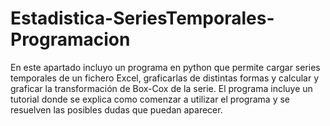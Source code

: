 # Estadistica-SeriesTemporales-Programacion
En este apartado incluyo un programa en python que permite cargar series temporales de un fichero Excel, graficarlas de distintas formas y calcular y graficar la transformación de Box-Cox de la serie.
El programa incluye un tutorial donde se explica como comenzar a utilizar el programa y se resuelven las posibles dudas que puedan aparecer.
